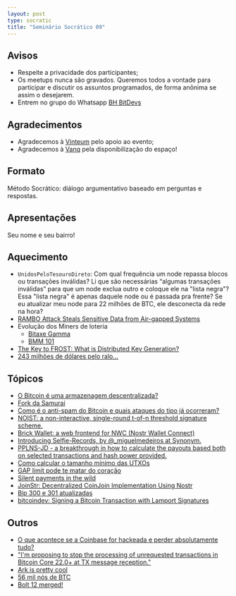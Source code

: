 ```yaml
---
layout: post
type: socratic
title: "Seminário Socrático 09"
---
```

## Avisos
- Respeite a privacidade dos participantes;
- Os meetups nunca são gravados. Queremos todos a vontade para participar e discutir os assuntos programados, de forma anônima se assim o desejarem.
- Entrem no grupo do Whatsapp [BH BitDevs](https://chat.whatsapp.com/EXLJjo3QURxBcj8bqxLc81) 

## Agradecimentos

- Agradecemos à [Vinteum](https://vinteum.org/) pelo apoio ao evento;
- Agradecemos à [Vanq](https://vanq.co/en/) pela disponibilização do espaço!

## Formato

Método Socrático: diálogo argumentativo baseado em perguntas e respostas.

## Apresentações

Seu nome e seu bairro!

## Aquecimento
* `UnidosPeloTesouroDireto`: Com qual frequência um node repassa blocos ou transações inválidas? Li que são necessárias “algumas transações inválidas” para que um node exclua outro e coloque ele na "lista negra"? Essa "lista negra" é apenas daquele node ou é passada pra frente? Se eu atualizar meu node para 22 milhões de BTC, ele desconecta da rede na hora?
* [RAMBO Attack Steals Sensitive Data from Air-gapped Systems](https://primal.net/e/note17ar26fhcete70mjsfjcqdd0rylmy7y699243ld70jqc24wnr05wsc48aud)
* Evolução dos Miners de loteria
  * [Bitaxe Gamma](https://x.com/altair_tech/status/1836419203080790024?t=ot7P3VJlhN9FQnpbRq5pEQ&s=19)
  * [BMM 101](https://shop.braiins.com/products/braiins-mini-miner-bmm-101-pre-order-12-2024)
* [The Key to FROST: What is Distributed Key Generation?](https://blog.blockstream.com/the-key-to-frost-what-is-distributed-key-generation/)
* [243 milhões de dólares pelo ralo…](https://x.com/lopp/status/1836757720713547975?s=46&t=zAjxz5gV-hM4odRtK474uA)


 
## Tópicos
* [O Bitcoin é uma armazenagem descentralizada?](https://x.com/stevesimple/status/1837544142575927766?s=46&t=zAjxz5gV-hM4odRtK474uA)
* [Fork da Samurai](https://x.com/econoalchemist/status/1837687516079489060?t=BABoP5jIriCVd33bFuP7jQ&s=19)
* [Como é o anti-spam do Bitcoin e quais ataques do tipo já ocorreram?](https://x.com/lopp/status/1835517907612090489?s=46&t=zAjxz5gV-hM4odRtK474uA)
* [NOIST: a non-interactive, single-round t-of-n threshold signature scheme.
](https://x.com/brqgoo/status/1835278458718462254?s=46&t=zAjxz5gV-hM4odRtK474uA)
* [Brick Wallet: a web frontend for NWC (Nostr Wallet Connect)](https://x.com/super_testnet/status/1834016108321669439?s=46&t=zAjxz5gV-hM4odRtK474uA)
* [Introducing Selfie-Records, by @_miguelmedeiros at Synonym.](https://x.com/synonym_to/status/1833907090567602589?s=46&t=zAjxz5gV-hM4odRtK474uA)
* [PPLNS-JD - a breakthrough in how to calculate the payouts based both on selected transactions and hash power provided.
](https://x.com/demand_pool/status/1833509389539676538?s=46&t=zAjxz5gV-hM4odRtK474uA)
* [Como calcular o tamanho mínimo das UTXOs](https://x.com/lopp/status/1833047373167067379?s=46&t=zAjxz5gV-hM4odRtK474uA)
* [GAP limit pode te matar do coração](https://x.com/lopp/status/1832981200048103787?s=46&t=zAjxz5gV-hM4odRtK474uA)
* [Silent payments in the wild
](https://x.com/bitboxswiss/status/1831981915827757560?s=46&t=zAjxz5gV-hM4odRtK474uA)
* [JoinStr: Decentralized CoinJoin Implementation Using Nostr](https://www.nobsbitcoin.com/joinstr-decentralized-coinjoin-implementation-using-nostr/)
* [Bip 300 e 301 atualizadas
](https://x.com/truthcoin/status/1838538369464435055?s=46&t=zAjxz5gV-hM4odRtK474uA)
* [bitcoindev: Signing a Bitcoin Transaction with Lamport Signatures
](https://groups.google.com/d/msgid/bitcoindev/CAEM%3Dy%2BXyW8wNOekw13C5jDMzQ-dOJpQrBC%2BqR8-uDot25tM%3DXA%40mail.gmail.com?utm_medium=email&utm_source=footer)  



## Outros
* [O que acontece se a Coinbase for hackeada e perder absolutamente tudo?
](https://x.com/francispouliot_/status/1832003127676977495?s=46&t=zAjxz5gV-hM4odRtK474uA)
* ["I'm proposing to stop the processing of unrequested transactions in Bitcoin
Core 22.0+ at TX message reception."](https://lists.linuxfoundation.org/pipermail/bitcoin-dev/2021-February/018391.html)
* [Ark is pretty cool](https://x.com/2ndbtc/status/1837875577761812577?s=46&t=zAjxz5gV-hM4odRtK474uA)
* [56 mil nós de BTC](https://x.com/lopp/status/1838183115061080231?s=46&t=zAjxz5gV-hM4odRtK474uA)
* [Bolt 12 merged!](https://x.com/nobsbitcoin/status/1838670063504613505?s=46&t=zAjxz5gV-hM4odRtK474uA)
